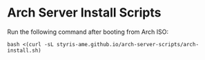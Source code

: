 # Arch Server Install Scripts

Run the following command after booting from Arch ISO:

```
bash <(curl -sL styris-ame.github.io/arch-server-scripts/arch-install.sh)
```
